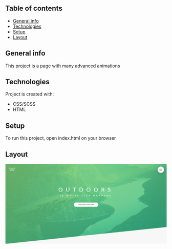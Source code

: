 ## Table of contents
* [General info](#general-info)
* [Technologies](#technologies)
* [Setup](#setup)
* [Layout](#layout)

## General info
This project is a page with many advanced animations
	
## Technologies
Project is created with:
* CSS/SCSS
* HTML
	
## Setup
To run this project, open index.html on your browser

## Layout
![Header](design-images/header.png)
